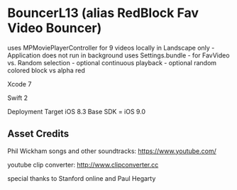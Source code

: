 # BouncerL13 (alias RedBlock Fav Video Bouncer)

uses MPMoviePlayerController for 9 videos locally in Landscape only
    - Application does not run in background
uses Settings.bundle
    - for FavVideo vs. Random selection
    - optional continuous playback 
    - optional random colored block vs alpha red

Xcode 7 

Swift 2

Deployment Target iOS 8.3
Base SDK = iOS 9.0

Asset Credits
-------------------------------------------------

Phil Wickham songs and other soundtracks:
https://www.youtube.com/

youtube clip converter:
http://www.clipconverter.cc

special thanks to Stanford online and Paul Hegarty
